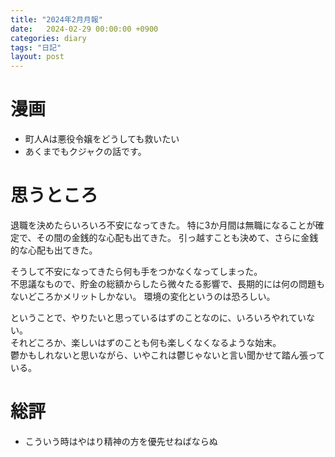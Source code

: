 ```yaml
---
title: "2024年2月月報"
date:   2024-02-29 00:00:00 +0900
categories: diary
tags: "日記"
layout: post
---
```


# 漫画

* 町人Aは悪役令嬢をどうしても救いたい
* あくまでもクジャクの話です。

# 思うところ

退職を決めたらいろいろ不安になってきた。
特に3か月間は無職になることが確定で、その間の金銭的な心配も出てきた。
引っ越すことも決めて、さらに金銭的な心配も出てきた。  

そうして不安になってきたら何も手をつかなくなってしまった。  
不思議なもので、貯金の総額からしたら微々たる影響で、長期的には何の問題もないどころかメリットしかない。
環境の変化というのは恐ろしい。  

ということで、やりたいと思っているはずのことなのに、いろいろやれていない。  
それどころか、楽しいはずのことも何も楽しくなくなるような始末。  
鬱かもしれないと思いながら、いやこれは鬱じゃないと言い聞かせて踏ん張っている。  

# 総評

* こういう時はやはり精神の方を優先せねばならぬ

